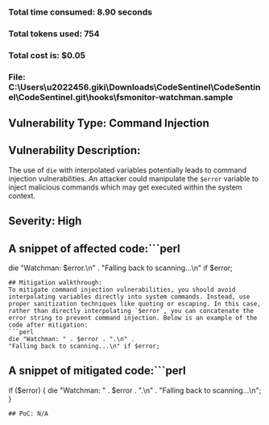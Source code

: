 ### Total time consumed: 8.90 seconds
### Total tokens used: 754
### Total cost is: $0.05
### File: C:\Users\u2022456.giki\Downloads\CodeSentinel\CodeSentinel\CodeSentinel\.git\hooks\fsmonitor-watchman.sample
## Vulnerability Type: Command Injection
## Vulnerability Description:
The use of `die` with interpolated variables potentially leads to command injection vulnerabilities. An attacker could manipulate the `$error` variable to inject malicious commands which may get executed within the system context.
## Severity: High
## A snippet of affected code:```perl
die "Watchman: $error.\n" .
"Falling back to scanning...\n" if $error;
```
## Mitigation walkthrough:
To mitigate command injection vulnerabilities, you should avoid interpolating variables directly into system commands. Instead, use proper sanitization techniques like quoting or escaping. In this case, rather than directly interpolating `$error`, you can concatenate the error string to prevent command injection. Below is an example of the code after mitigation:
```perl
die "Watchman: " . $error . ".\n" .
"Falling back to scanning...\n" if $error;
```
## A snippet of mitigated code:```perl
if ($error) {
    die "Watchman: " . $error . ".\n" .
    "Falling back to scanning...\n";
}
```
## PoC: N/A



